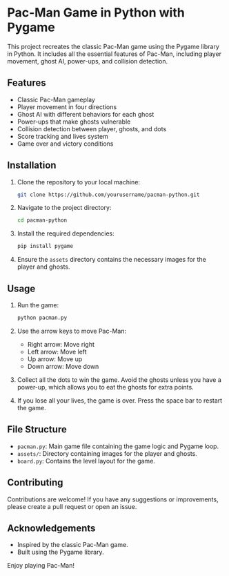 # Pac-Man Game in Python with Pygame

This project recreates the classic Pac-Man game using the Pygame library in Python. It includes all the essential features of Pac-Man, including player movement, ghost AI, power-ups, and collision detection.

## Features

- Classic Pac-Man gameplay
- Player movement in four directions
- Ghost AI with different behaviors for each ghost
- Power-ups that make ghosts vulnerable
- Collision detection between player, ghosts, and dots
- Score tracking and lives system
- Game over and victory conditions

## Installation

1. Clone the repository to your local machine:
    ```sh
    git clone https://github.com/yourusername/pacman-python.git
    ```

2. Navigate to the project directory:
    ```sh
    cd pacman-python
    ```

3. Install the required dependencies:
    ```sh
    pip install pygame
    ```

4. Ensure the `assets` directory contains the necessary images for the player and ghosts.

## Usage

1. Run the game:
    ```sh
    python pacman.py
    ```

2. Use the arrow keys to move Pac-Man:
    - Right arrow: Move right
    - Left arrow: Move left
    - Up arrow: Move up
    - Down arrow: Move down

3. Collect all the dots to win the game. Avoid the ghosts unless you have a power-up, which allows you to eat the ghosts for extra points.

4. If you lose all your lives, the game is over. Press the space bar to restart the game.

## File Structure

- `pacman.py`: Main game file containing the game logic and Pygame loop.
- `assets/`: Directory containing images for the player and ghosts.
- `board.py`: Contains the level layout for the game.

## Contributing

Contributions are welcome! If you have any suggestions or improvements, please create a pull request or open an issue.

## Acknowledgements

- Inspired by the classic Pac-Man game.
- Built using the Pygame library.

Enjoy playing Pac-Man!
